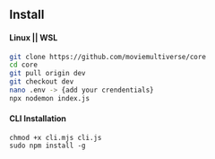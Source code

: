 ## Install

#### Linux || WSL

```bash
git clone https://github.com/moviemultiverse/core
cd core
git pull origin dev
git checkout dev
nano .env -> {add your crendentials}
npx nodemon index.js
```
#### CLI Installation
```
chmod +x cli.mjs cli.js
sudo npm install -g
```
